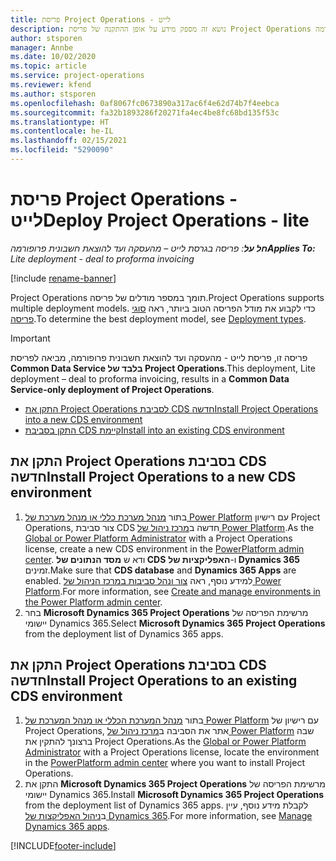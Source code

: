 ```yaml
---
title: פריסת Project Operations - לייט
description: נושא זה מספק מידע על אופן ההתקנה של פריסת Project Operations בגרסת לייט - מהעסקה ועד להוצאת חשבונית פרופורמה.
author: stsporen
manager: Annbe
ms.date: 10/02/2020
ms.topic: article
ms.service: project-operations
ms.reviewer: kfend
ms.author: stsporen
ms.openlocfilehash: 0af8067fc0673890a317ac6f4e62d74b7f4eebca
ms.sourcegitcommit: fa32b1893286f20271fa4ec4be8fc68bd135f53c
ms.translationtype: HT
ms.contentlocale: he-IL
ms.lasthandoff: 02/15/2021
ms.locfileid: "5290090"
---
```

# <a name="deploy-project-operations---lite"></a><span data-ttu-id="ec268-103">פריסת Project Operations - לייט</span><span class="sxs-lookup"><span data-stu-id="ec268-103">Deploy Project Operations - lite</span></span>

<span data-ttu-id="ec268-104">_**חל על**: פריסה בגרסת לייט – מהעסקה ועד להוצאת חשבונית פרופורמה_</span><span class="sxs-lookup"><span data-stu-id="ec268-104">_**Applies To:** Lite deployment - deal to proforma invoicing_</span></span>

[!include [rename-banner](~/includes/cc-data-platform-banner.md)]

<span data-ttu-id="ec268-105">Project Operations תומך במספר מודלים של פריסה.</span><span class="sxs-lookup"><span data-stu-id="ec268-105">Project Operations supports multiple deployment models.</span></span> <span data-ttu-id="ec268-106">כדי לקבוע את מודל הפריסה הטוב ביותר, ראה [סוגי פריסה](determine-deployment-type.md).</span><span class="sxs-lookup"><span data-stu-id="ec268-106">To determine the best deployment model, see [Deployment types](determine-deployment-type.md).</span></span>


> [!IMPORTANT]
> <span data-ttu-id="ec268-107">פריסה זו, פריסת לייט - מהעסקה ועד להוצאת חשבונית פרופורמה, מביאה לפריסת **Common Data Service בלבד של Project Operations**.</span><span class="sxs-lookup"><span data-stu-id="ec268-107">This deployment, Lite deployment – deal to proforma invoicing, results in a **Common Data Service-only deployment of Project Operations**.</span></span>

- [<span data-ttu-id="ec268-108">התקן את Project Operations לסביבת CDS חדשה</span><span class="sxs-lookup"><span data-stu-id="ec268-108">Install Project Operations into a new CDS environment</span></span>](#new)
- [<span data-ttu-id="ec268-109">התקן בסביבת CDS קיימת</span><span class="sxs-lookup"><span data-stu-id="ec268-109">Install into an existing CDS environment</span></span>](#existing)



## <a name="install-project-operations-to-a-new-cds-environment"></a><a name="new"></a><span data-ttu-id="ec268-110">התקן את Project Operations בסביבת CDS חדשה</span><span class="sxs-lookup"><span data-stu-id="ec268-110">Install Project Operations to a new CDS environment</span></span>

1. <span data-ttu-id="ec268-111">בתור [מנהל מערכת כללי או מנהל מערכת של Power Platform](https://docs.microsoft.com/power-platform/admin/global-service-administrators-can-administer-without-license) עם רישיון Project Operations, צור סביבת CDS חדשה ב[מרכז ניהול של Power Platform](https://admin.powerplatform.com).</span><span class="sxs-lookup"><span data-stu-id="ec268-111">As the [Global or Power Platform Administrator](https://docs.microsoft.com/power-platform/admin/global-service-administrators-can-administer-without-license) with a Project Operations license, create a new CDS environment in the [PowerPlatform admin center](https://admin.powerplatform.com).</span></span> <span data-ttu-id="ec268-112">ודא ש **מסד הנתונים של CDS** ו-**‏האפליקציות של Dynamics 365** זמינים.</span><span class="sxs-lookup"><span data-stu-id="ec268-112">Make sure that **CDS database** and **Dynamics 365 Apps** are enabled.</span></span> <span data-ttu-id="ec268-113">למידע נוסף, ראה [צור ונהל סביבות במרכז הניהול של Power Platform](https://docs.microsoft.com/power-platform/admin/create-environment#create-an-environment-in-the-power-platform-admin-center).</span><span class="sxs-lookup"><span data-stu-id="ec268-113">For more information, see [Create and manage environments in the Power Platform admin center](https://docs.microsoft.com/power-platform/admin/create-environment#create-an-environment-in-the-power-platform-admin-center).</span></span>
2. <span data-ttu-id="ec268-114">בחר **Microsoft Dynamics 365 Project Operations** מרשימת הפריסה של יישומי Dynamics 365.</span><span class="sxs-lookup"><span data-stu-id="ec268-114">Select **Microsoft Dynamics 365 Project Operations** from the deployment list of Dynamics 365 apps.</span></span>


## <a name="install-project-operations-to-an-existing-cds-environment"></a><a name="existing"></a><span data-ttu-id="ec268-115">התקן את Project Operations בסביבת CDS חדשה</span><span class="sxs-lookup"><span data-stu-id="ec268-115">Install Project Operations to an existing CDS environment</span></span>

1. <span data-ttu-id="ec268-116">בתור [מנהל המערכת הכללי או מנהל המערכת של Power Platform](https://docs.microsoft.com/power-platform/admin/global-service-administrators-can-administer-without-license) עם רישיון של Project Operations, אתר את הסביבה ב[מרכז ניהול של Power Platform](https://admin.powerplatform.com) שבה ברצונך להתקין את Project Operations.</span><span class="sxs-lookup"><span data-stu-id="ec268-116">As the [Global or Power Platform Administrator](https://docs.microsoft.com/power-platform/admin/global-service-administrators-can-administer-without-license) with a Project Operations license, locate the environment in the [PowerPlatform admin center](https://admin.powerplatform.com) where you want to install Project Operations.</span></span>
2. <span data-ttu-id="ec268-117">התקן את **Microsoft Dynamics 365 Project Operations** מרשימת הפריסה של יישומי Dynamics 365.</span><span class="sxs-lookup"><span data-stu-id="ec268-117">Install **Microsoft Dynamics 365 Project Operations** from the deployment list of Dynamics 365 apps.</span></span> <span data-ttu-id="ec268-118">לקבלת מידע נוסף, עיין ב[ניהול האפליקצות של Dynamics 365](https://docs.microsoft.com/power-platform/admin/manage-apps).</span><span class="sxs-lookup"><span data-stu-id="ec268-118">For more information, see [Manage Dynamics 365 apps](https://docs.microsoft.com/power-platform/admin/manage-apps).</span></span>




[!INCLUDE[footer-include](../includes/footer-banner.md)]